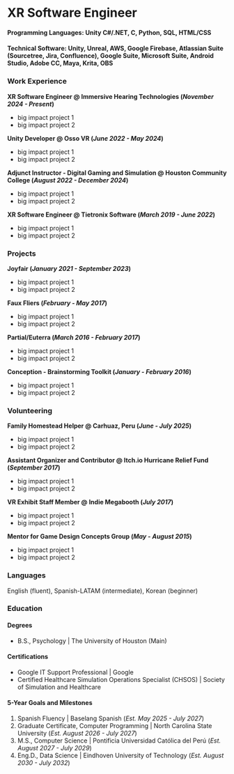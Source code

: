 # XR Software Engineer

#### Programming Languages: Unity C#/.NET, C, Python, SQL, HTML/CSS
#### Technical Software: Unity, Unreal, AWS, Google Firebase, Atlassian Suite (Sourcetree, Jira, Confluence), Google Suite, Microsoft Suite, Android Studio, Adobe CC, Maya, Krita, OBS

### Work Experience
**XR Software Engineer @ Immersive Hearing Technologies (_November 2024 - Present_)**
- big impact project 1
- big impact project 2

**Unity Developer @ Osso VR (_June 2022 - May 2024_)**
- big impact project 1
- big impact project 2

**Adjunct Instructor - Digital Gaming and Simulation @ Houston Community College (_August 2022 - December 2024_)**
- big impact project 1
- big impact project 2

**XR Software Engineer @ Tietronix Software (_March 2019 - June 2022_)**
- big impact project 1
- big impact project 2

### Projects
**Joyfair (_January 2021 - September 2023_)**
- big impact project 1
- big impact project 2

**Faux Fliers (_February - May 2017_)**
- big impact project 1
- big impact project 2

**Partial/Euterra (_March 2016 - February 2017_)**
- big impact project 1
- big impact project 2

**Conception - Brainstorming Toolkit (_January - February 2016_)**
- big impact project 1
- big impact project 2

### Volunteering
**Family Homestead Helper @ Carhuaz, Peru (_June - July 2025_)**
- big impact project 1
- big impact project 2

**Assistant Organizer and Contributor @ Itch.io Hurricane Relief Fund (_September 2017_)**
- big impact project 1
- big impact project 2

**VR Exhibit Staff Member @ Indie Megabooth (_July 2017_)**
- big impact project 1
- big impact project 2

**Mentor for Game Design Concepts Group (_May - August 2015_)**
- big impact project 1
- big impact project 2

### Languages
English (fluent), Spanish-LATAM (intermediate), Korean (beginner)

### Education
#### Degrees
- B.S., Psychology | The University of Houston (Main)
#### Certifications
- Google IT Support Professional | Google
- Certified Healthcare Simulation Operations Specialist (CHSOS) | Society of Simulation and Healthcare

#### 5-Year Goals and Milestones
1. Spanish Fluency | Baselang Spanish (_Est. May 2025 - July 2027_)
2. Graduate Certificate, Computer Programming | North Carolina State University (_Est. August 2026 - July 2027_)
3. M.S., Computer Science | Pontificia Universidad Católica del Perú (_Est. August 2027 - July 2029_)
4. Eng.D., Data Science | Eindhoven University of Technology (_Est. August 2030 - July 2032_)